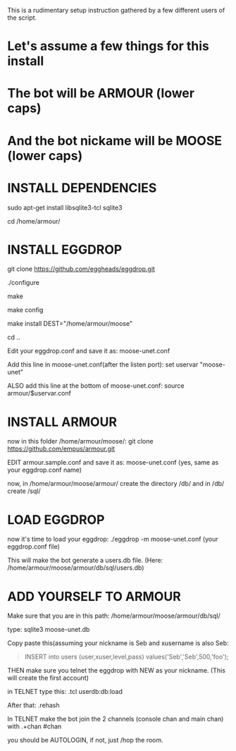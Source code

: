 This is a rudimentary setup instruction gathered by a few different users of the script.

# Let's assume a few things for this install
# The bot will be ARMOUR (lower caps) 
# And the bot nickame will be MOOSE (lower caps)

# INSTALL DEPENDENCIES
sudo apt-get install libsqlite3-tcl sqlite3 

cd /home/armour/

# INSTALL EGGDROP
git clone https://github.com/eggheads/eggdrop.git

./configure

make

make config

make install DEST="/home/armour/moose"

cd ..

Edit your eggdrop.conf and save it as: moose-unet.conf

Add this line in moose-unet.conf(after the listen port): set uservar "moose-unet"

ALSO add this line at the bottom of moose-unet.conf: source armour/$uservar.conf

# INSTALL ARMOUR

now in this folder /home/armour/moose/: git clone https://github.com/empus/armour.git

EDIT armour.sample.conf and save it as: moose-unet.conf (yes, same as your eggdrop.conf name)

now, in /home/armour/moose/armour/ create the directory /db/  and in /db/ create /sql/

# LOAD EGGDROP

now it's time to load your eggdrop: ./eggdrop -m moose-unet.conf (your eggdrop.conf file)

This will make the bot generate a users.db file. (Here: /home/armour/moose/armour/db/sql/users.db)

# ADD YOURSELF TO ARMOUR
Make sure that you are in this path: /home/armour/moose/armour/db/sql/ 

type: sqlite3 moose-unet.db

Copy paste this(assuming your nickname is Seb and xusername is also Seb: 

> INSERT into users (user,xuser,level,pass) values('Seb','Seb',500,'foo');

THEN make sure you telnet the eggdrop with NEW as your nickname. (This will create the first account)

in TELNET type this: .tcl userdb:db:load

After that: .rehash

In TELNET make the bot join the 2 channels (console chan and main chan) with .+chan #chan

you should be AUTOLOGIN, if not, just /hop the room.
